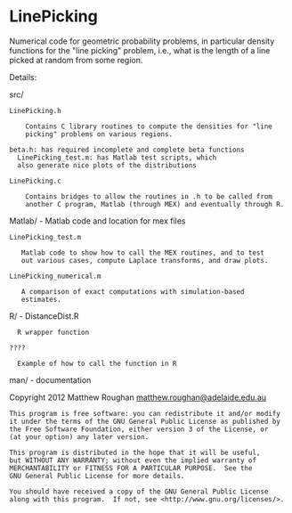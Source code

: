 LinePicking
============

Numerical code for geometric probability problems, in particular
density functions for the "line picking" problem, i.e., what is the
length of a line picked at random from some region.

Details:

 src/

    LinePicking.h

        Contains C library routines to compute the densities for "line
        picking" problems on various regions.

    beta.h: has required incomplete and complete beta functions
	  LinePicking_test.m: has Matlab test scripts, which
	  also generate nice plots of the distributions

    LinePicking.c

        Contains bridges to allow the routines in .h to be called from
        another C program, Matlab (through MEX) and eventually through R.


 Matlab/ - Matlab code and location for mex files

    LinePicking_test.m

       Matlab code to show how to call the MEX routines, and to test
       out various cases, compute Laplace transforms, and draw plots.

    LinePicking_numerical.m

       A comparison of exact computations with simulation-based
       estimates. 

 R/ - 
    DistanceDist.R
 
      R wrapper function

    ????

      Example of how to call the function in R

 man/ - documentation


Copyright 2012 Matthew Roughan <matthew.roughan@adelaide.edu.au>

    This program is free software: you can redistribute it and/or modify
    it under the terms of the GNU General Public License as published by
    the Free Software Foundation, either version 3 of the License, or
    (at your option) any later version.

    This program is distributed in the hope that it will be useful,
    but WITHOUT ANY WARRANTY; without even the implied warranty of
    MERCHANTABILITY or FITNESS FOR A PARTICULAR PURPOSE.  See the
    GNU General Public License for more details.

    You should have received a copy of the GNU General Public License
    along with this program.  If not, see <http://www.gnu.org/licenses/>.

